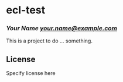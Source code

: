 # ecl-test
### _Your Name <your.name@example.com>_

This is a project to do ... something.

## License

Specify license here

